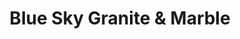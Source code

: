 ---
title: "Blue Sky Granite & Marble"
url: /kennesaw/blue-sky-granite-und-marble/
shop: Allgemein
---